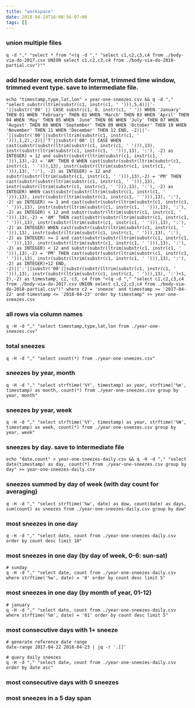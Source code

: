 ```yaml
---
title: "workspace"
date: 2018-04-24T16:08:56-07:00
tags: []
---
```


<!--more-->

### union multiple files
```
q -d "," "select * from "<(q -d "," "select c1,c2,c3,c4 from ./body-via-do-2017.csv UNION select c1,c2,c3,c4 from ./body-via-do-2018-partial.csv")""
```

### add header row, enrich date format, trimmed time window, trimmed event type. save to intermediate file.

```
echo "timestamp,type,lat,lon" > year-one-sneezes.csv && q -d "," "select substr(ltrim(substr(c1, instr(c1, ' '))),5,4)||'-'||substr('00' || CASE substr(c1, 0, instr(c1, ' ')) WHEN 'January' THEN 01 WHEN 'February' THEN 02 WHEN 'March' THEN 03 WHEN 'April' THEN 04 WHEN 'May' THEN 05 WHEN 'June' THEN 06 WHEN 'July' THEN 07 WHEN 'August' THEN 08 WHEN 'September' THEN 09 WHEN 'October' THEN 10 WHEN 'November' THEN 11 WHEN 'December' THEN 12 END, -2)||'-'||substr('00'||substr(ltrim(substr(c1, instr(c1, ' '))),1,2),-2)||'T'||substr('00' || CASE WHEN cast(substr(substr(ltrim(substr(c1, instr(c1, ' '))),13), instr(substr(ltrim(substr(c1, instr(c1, ' '))),13), ':'), -2) as INTEGER) = 12 and substr(substr(ltrim(substr(c1, instr(c1, ' '))),13),-2) = 'AM' THEN 0 WHEN cast(substr(substr(ltrim(substr(c1, instr(c1, ' '))),13), instr(substr(ltrim(substr(c1, instr(c1, ' '))),13), ':'), -2) as INTEGER) = 12 and substr(substr(ltrim(substr(c1, instr(c1, ' '))),13),-2) = 'PM' THEN cast(substr(substr(ltrim(substr(c1, instr(c1, ' '))),13), instr(substr(ltrim(substr(c1, instr(c1, ' '))),13), ':'), -2) as INTEGER) WHEN cast(substr(substr(ltrim(substr(c1, instr(c1, ' '))),13), instr(substr(ltrim(substr(c1, instr(c1, ' '))),13), ':'), -2) as INTEGER) >= 1 and cast(substr(substr(ltrim(substr(c1, instr(c1, ' '))),13), instr(substr(ltrim(substr(c1, instr(c1, ' '))),13), ':'), -2) as INTEGER) < 12 and substr(substr(ltrim(substr(c1, instr(c1, ' '))),13),-2) = 'AM' THEN cast(substr(substr(ltrim(substr(c1, instr(c1, ' '))),13), instr(substr(ltrim(substr(c1, instr(c1, ' '))),13), ':'), -2) as INTEGER) WHEN cast(substr(substr(ltrim(substr(c1, instr(c1, ' '))),13), instr(substr(ltrim(substr(c1, instr(c1, ' '))),13), ':'), -2) as INTEGER) >= 1 and cast(substr(substr(ltrim(substr(c1, instr(c1, ' '))),13), instr(substr(ltrim(substr(c1, instr(c1, ' '))),13), ':'), -2) as INTEGER) < 12 and substr(substr(ltrim(substr(c1, instr(c1, ' '))),13),-2) = 'PM' THEN cast(substr(substr(ltrim(substr(c1, instr(c1, ' '))),13), instr(substr(ltrim(substr(c1, instr(c1, ' '))),13), ':'), -2) as INTEGER)+12 END, -2)||':'||substr('00'||substr(substr(ltrim(substr(c1, instr(c1, ' '))),13), instr(substr(ltrim(substr(c1, instr(c1, ' '))),13), ':')+1, 2),-2) as timestamp, c2, c3, c4 from "<(q -d "," "select c1,c2,c3,c4 from ./body-via-do-2017.csv UNION select c1,c2,c3,c4 from ./body-via-do-2018-partial.csv")" where c2 = 'sneeze' and timestamp >= '2017-04-22' and timestamp <= '2018-04-23' order by timestamp" >> year-one-sneezes.csv
```

### all rows via column names

```
q -H -d "," "select timestamp,type,lat,lon from ./year-one-sneezes.csv"
```

### total sneezes

```
q -H -d "," "select count(*) from ./year-one-sneezes.csv"
```

### sneezes by year, month

```
q -H -d "," "select strftime('%Y', timestamp) as year, strftime('%m', timestamp) as month, count(*) from ./year-one-sneezes.csv group by year, month"
```

### sneezes by year, week

```
q -H -d "," "select strftime('%Y', timestamp) as year, strftime('%W', timestamp) as week, count(*) from ./year-one-sneezes.csv group by year, week"
```

### sneezes by day. save to intermediate file

```
echo "date,count" > year-one-sneezes-daily.csv && q -H -d "," "select date(timestamp) as day, count(*) from ./year-one-sneezes.csv group by day" >> year-one-sneezes-daily.csv
```

### sneezes summed by day of week (with day count for averaging)

```
q -H -d "," "select strftime('%w', date) as dow, count(date) as days, sum(count) as sneezes from ./year-one-sneezes-daily.csv group by dow"
```

### most sneezes in one day

```
q -H -d "," "select date, count from ./year-one-sneezes-daily.csv order by count desc limit 10"
```

### most sneezes in one day (by day of week, 0-6: sun-sat)

```
# sunday
q -H -d "," "select date, count from ./year-one-sneezes-daily.csv where strftime('%w', date) = '0' order by count desc limit 5"
```

### most sneezes in one day (by month of year, 01-12)

```
# january
q -H -d "," "select date, count from ./year-one-sneezes-daily.csv where strftime('%m', date) = '01' order by count desc limit 5"
```

### most consecutive days with 1+ sneeze

```
# generate reference date range
date-range 2017-04-22 2018-04-23 | jq -r '.[]'

# query daily sneezes
q -H -d "," "select date, count from ./year-one-sneezes-daily.csv order by date asc"
```

### most consecutive days with 0 sneezes

### most sneezes in a 5 day span
